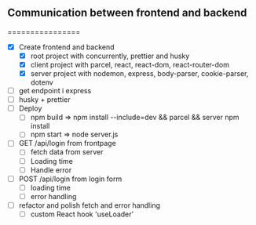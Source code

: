 ## Communication between frontend and backend
================
* [x] Create frontend and backend
  * [x] root project with concurrently, prettier and husky
  * [x] client project with parcel, react, react-dom, react-router-dom
  * [x] server project with nodemon, express, body-parser, cookie-parser, dotenv
* [ ] get endpoint i express
* [ ] husky + prettier
* [ ] Deploy
  * [ ] npm build => npm install --include=dev && parcel && server npm install
  * [ ] npm start => node server.js
* [ ] GET /api/login from frontpage
  * [ ] fetch data from server
  * [ ] Loading time
  * [ ] Handle error
* [ ] POST /api/login from login form
  * [ ] loading time
  * [ ] error handling
* [ ] refactor and polish fetch and error handling
  * [ ] custom React hook 'useLoader'